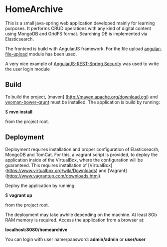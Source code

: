 HomeArchive
===========
This is a small java-spring web application developed mainly for learning purposes. It performs CRUD operations with any kind of digital content using MongoDB and GridFS format. Searching DB is implemented via Elasticsearch.

The frontend is build with AngularJS framework.
For the file upload [angular-file-upload](https://github.com/nervgh/angular-file-upload) module has been used.

A very nice example of [AngularJS-REST-Spring Security](https://github.com/philipsorst/angular-rest-springsecurity) was used to write the user login module

Build
-----
To build the project, [maven] (http://maven.apache.org/download.cgi) and [yeoman-bower-grunt](http://yeoman.io/codelab/setup.html)  must be installed.
The application is build by running:

$ __mvn install__

from the project root.

Deployment
----------

Deployment requires installation and proper configuration of Elasticseacrh, MongoDB and TomCat. For this, a vagrant script is provided, to deploy the application inside of the VirtualBox, where the configuration will be guaranteed.
This requires installation of [VirtualBox] (https://www.virtualbox.org/wiki/Downloads) and [Vagrant] (https://www.vagrantup.com/downloads.html).

Deploy the application by running:

$ __vagrant up__

from the project root.

The deployment may take awhile depending on the machine. At least 8Gb RAM memory is required.
Access the application from a browser at:

__localhost:8080/homearchive__

You can login with user name/paasword: __admin/admin__ or __user/user__


